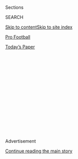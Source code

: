 <div id="app">

<div>

<div>

<div>

<div class="NYTAppHideMasthead css-1q2w90k e1suatyy0">

<div class="section css-ui9rw0 e1suatyy2">

<div class="css-eph4ug er09x8g0">

<div class="css-6n7j50">

</div>

<span class="css-1dv1kvn">Sections</span>

<div class="css-10488qs">

<span class="css-1dv1kvn">SEARCH</span>

</div>

[Skip to content](#site-content)[Skip to site index](#site-index)

</div>

<div id="masthead-section-label" class="css-1wr3we4 eaxe0e00">

[Pro
Football](https://www.nytimes3xbfgragh.onion/section/sports/football)

</div>

<div class="css-10698na e1huz5gh0">

</div>

</div>

<div id="masthead-bar-one" class="section hasLinks css-15hmgas e1csuq9d3">

<div class="css-uqyvli e1csuq9d0">

</div>

<div class="css-1uqjmks e1csuq9d1">

</div>

<div class="css-9e9ivx">

[](https://myaccount.nytimes3xbfgragh.onion/auth/login?response_type=cookie&client_id=vi)

</div>

<div class="css-1bvtpon e1csuq9d2">

[Today’s
Paper](https://www.nytimes3xbfgragh.onion/section/todayspaper)

</div>

</div>

</div>

</div>

<div data-aria-hidden="false">

<div id="site-content" data-role="main">

<div>

<div class="css-1aor85t" style="opacity:0.000000001;z-index:-1;visibility:hidden">

<div class="css-1hqnpie">

<div class="css-epjblv">

<span class="css-17xtcya">[Pro
Football](/section/sports/football)</span><span class="css-x15j1o">|</span><span class="css-fwqvlz">Redskins
to Drop Name, Yielding to Pressure From Sponsors and
Activists</span>

</div>

<div class="css-k008qs">

<div class="css-1iwv8en">

<span class="css-18z7m18"></span>

<div>

</div>

</div>

<span class="css-1n6z4y">https://nyti.ms/2CwoZI2</span>

<div class="css-1705lsu">

<div class="css-4xjgmj">

<div class="css-4skfbu" data-role="toolbar" data-aria-label="Social Media Share buttons, Save button, and Comments Panel with current comment count" data-testid="share-tools">

  - 
  - 
  - 
  - 
    
    <div class="css-6n7j50">
    
    </div>

  - 
  - 

</div>

</div>

</div>

</div>

</div>

</div>

<div class="css-13pd83m">

</div>

<div id="top-wrapper" class="css-1sy8kpn">

<div id="top-slug" class="css-l9onyx">

Advertisement

</div>

[Continue reading the main
story](#after-top)

<div class="ad top-wrapper" style="text-align:center;height:100%;display:block;min-height:250px">

<div id="top" class="place-ad" data-position="top" data-size-key="top">

</div>

</div>

<div id="after-top">

</div>

</div>

<div>

<div id="sponsor-wrapper" class="css-1hyfx7x">

<div id="sponsor-slug" class="css-19vbshk">

Supported by

</div>

[Continue reading the main
story](#after-sponsor)

<div id="sponsor" class="ad sponsor-wrapper" style="text-align:center;height:100%;display:block">

</div>

<div id="after-sponsor">

</div>

</div>

<div class="css-186x18t">

</div>

<div class="css-1vkm6nb ehdk2mb0">

# Redskins to Drop Name, Yielding to Pressure From Sponsors and Activists

</div>

The N.F.L. team in Washington announced the move on Monday and will
continue its search for a new name and logo.

<div class="css-79elbk" data-testid="photoviewer-wrapper">

<div class="css-z3e15g" data-testid="photoviewer-wrapper-hidden">

</div>

<div class="css-1a48zt4 ehw59r15" data-testid="photoviewer-children">

![<span class="css-16f3y1r e13ogyst0" data-aria-hidden="true">FedEx,
which pays about $8 million a year for the naming rights to the
Washington team’s stadium in Landover, Md., said this month that it
would back out of the deal if the team’s name was not
changed.</span><span class="css-cnj6d5 e1z0qqy90" itemprop="copyrightHolder"><span class="css-1ly73wi e1tej78p0">Credit...</span><span><span>Mark
Tenally/Associated
Press</span></span></span>](https://static01.graylady3jvrrxbe.onion/images/2020/07/13/sports/13nfl-redskins-1/merlin_174370611_df8e48a8-f8e3-4f32-86ff-6b5b6466979c-articleLarge.jpg?quality=75&auto=webp&disable=upscale)

</div>

</div>

<div class="css-18e8msd">

<div class="css-pdw9fk epjyd6m0">

<div class="css-1txwxcy ey68jwv0" data-aria-hidden="true">

[![Ken
Belson](https://static01.graylady3jvrrxbe.onion/images/2018/02/16/multimedia/author-ken-belson/author-ken-belson-thumbLarge.jpg
"Ken Belson")](https://www.nytimes3xbfgragh.onion/by/ken-belson)[![Kevin
Draper](https://static01.graylady3jvrrxbe.onion/images/2018/07/18/multimedia/author-kevin-draper/author-kevin-draper-thumbLarge.png
"Kevin Draper")](https://www.nytimes3xbfgragh.onion/by/kevin-draper)

</div>

<div class="css-1baulvz">

By [<span class="css-1baulvz" itemprop="name">Ken
Belson</span>](https://www.nytimes3xbfgragh.onion/by/ken-belson) and
[<span class="css-1baulvz last-byline" itemprop="name">Kevin
Draper</span>](https://www.nytimes3xbfgragh.onion/by/kevin-draper)

</div>

</div>

  - 
    
    <div class="css-ld3wwf e16638kd2">
    
    Published July 13, 2020Updated July 16,
    2020
    
    </div>

  - 
    
    <div class="css-4xjgmj">
    
    <div class="css-pvvomx" data-role="toolbar" data-aria-label="Social Media Share buttons, Save button, and Comments Panel with current comment count" data-testid="share-tools">
    
      - 
      - 
      - 
      - 
        
        <div class="css-6n7j50">
        
        </div>
    
      - 
      - 
    
    </div>
    
    </div>

</div>

</div>

<div class="section meteredContent css-1r7ky0e" name="articleBody" itemprop="articleBody">

<div class="css-1fanzo5 StoryBodyCompanionColumn">

<div class="css-53u6y8">

First, the city of
[Washington](https://www.nytimes3xbfgragh.onion/2020/07/16/style/washington-redskins-name-change-merchandise.html)
took down a tribute to George Preston Marshall, the founder of its
N.F.L. team, that was in front of the team’s old home, Robert F. Kennedy
Memorial Stadium. Then the team
[removed](https://www.nytimes3xbfgragh.onion/2020/06/19/sports/baseball/statue-removed-rfk-twins.html)
references to Marshall, who named his team the “Redskins,” [from inside
its stadium and at its training
facility](https://www.nytimes3xbfgragh.onion/2020/06/24/sports/football/redskins-ring-of-fame-marshall.html?action=click&module=RelatedLinks&pgtype=Article).

On Monday, under pressure from corporate sponsors, [the team
announced](https://twitter.com/Redskins/status/1282661063943651328?s=20)
its most dramatic step, that it would drop its logo and
“[Redskins](https://www.nytimes3xbfgragh.onion/2020/07/16/sports/football/washington-sexual-assault-harassment-dan-snyder.html)”
from its name, an all but forced turnaround by [team owner Daniel
Snyder](https://www.nytimes3xbfgragh.onion/2020/08/10/sports/football/washington-nfl-snyder-lawsuit.html),
who for decades said he would never change the name that had long been
considered a racial slur.

“Today, we are announcing we will be retiring the
[Redskins](https://www.nytimes3xbfgragh.onion/2020/07/16/style/washington-redskins-name-change-merchandise.html)
name and logo upon completion of this review,’’ the team said in a
statement.

</div>

</div>

<div>

</div>

<div class="css-1fanzo5 StoryBodyCompanionColumn">

<div class="css-53u6y8">

The team has long been in the spotlight, in part because of its
checkered racial past. Marshall was the last owner in the N.F.L. to sign
a Black player, and only under pressure from the federal government. He
named the team the Redskins, which he considered a nod to bravery.

</div>

</div>

<div class="css-1fanzo5 StoryBodyCompanionColumn">

<div class="css-53u6y8">

But only in the past few weeks has there been movement to address his
legacy by removing the monument and his name from team facilities.
Monday’s decision came just 10 days after the franchise said it would
review the 87-year-old team name under significant pressure from major
corporate partners including FedEx, which had threatened to end its
naming rights sponsorship of the team’s stadium.

Snyder’s shift from total resistance to[grudging
acceptance](https://www.nytimes3xbfgragh.onion/2020/06/24/sports/football/redskins-ring-of-fame-marshall.html)
in just a few weeks has been remarkably swift in a league that often
moves forward deliberately, if at all. But after the killing of George
Floyd by police in Minneapolis in late May, much of the country has
moved rapidly to confront historical representations of racist symbols.

The team did not announce a new name on Monday as it continues to
evaluate possibilities. Snyder said [the new name, when
chosen](https://www.nfl.com/news/washington-redskins-to-undergo-thorough-review-of-team-s-name),
would “take into account not only the proud tradition and history of the
franchise but also input from our alumni, the organization, sponsors,
the National Football League and the local community it is proud to
represent on and off the field.”

His about-face comes after hundreds of universities and schools have in
recent years abandoned team names and mascots with Native American
imagery.

</div>

</div>

<div class="css-1fanzo5 StoryBodyCompanionColumn">

<div class="css-53u6y8">

“This day of the retirement of the r-word slur and stereotypical logo
belongs to all those Native families,” said Suzan Shown Harjo, a Native
American activist. She said that the change was a victory for all those
who “bore the brunt of and carry the scars from the epithets, beatings,
death threats and other emotional and physical brutalities resulting
from all the ‘Native’ sports names and images that cause harm and injury
to actual Native people.”

That Washington, among the N.F.L.’s most valuable franchises, was
compelled to change its name likely adds pressure on the remaining
professional teams with Native American mascots and logos to re-evaluate
their names and monikers. The [Kansas City
Chiefs](https://www.nytimes3xbfgragh.onion/2020/01/29/sports/football/chiefs-tomahawk-chop.html)
of the N.F.L., the Chicago Blackhawks of the N.H.L. and the Atlanta
Braves and the Cleveland Indians of Major League Baseball have long
resisted changing their names and logos, though the Indians [dropped the
mascot Chief
Wahoo](https://www.nytimes3xbfgragh.onion/2018/01/29/sports/baseball/cleveland-indians-chief-wahoo-logo.html)
last year and recently said they would [review the team
name](https://www.nytimes3xbfgragh.onion/2020/07/03/sports/baseball/cleveland-indians-name-change.html).

The Washington team’s most immediate task is changing its official
branding, but it is unclear how the team will address fans who continue
to wear headdresses, war paint, and other stereotypical imagery to
games, and if it will replace its fight song, “Hail to the Redskins,”
which contains references to “braves on the warpath” and is played after
touchdowns at home games. The team may get to delay making those
decisions if [fans are not allowed to attend
games](https://www.nytimes3xbfgragh.onion/2020/07/02/sports/football/nfl-salary-cap-no-fans.html)
this season because of the coronavirus.

</div>

</div>

<div>

</div>

<div class="css-cfo9c3">

</div>

<div class="css-1fanzo5 StoryBodyCompanionColumn">

<div class="css-53u6y8">

At the end of June, some of the team’s biggest sponsors, including
FedEx, Nike and Pepsi, received letters from investors who called on the
companies to cut their ties with the team. On July 2, [FedEx, which pays
about $8 million a year to have its name on the team’s stadium in
Landover, Md., told the Redskins in a
letter](https://www.nytimes3xbfgragh.onion/2020/07/10/sports/football/dan-snyder-washington-redskins-name-fedex.html)
that if the team did not change its name it would ask that its name be
taken off the stadium at the end of the coming season.

The next day, July 3, the team said a [change was likely to be
forthcoming](https://www.nytimes3xbfgragh.onion/2020/07/03/sports/football/washington-redskins-nickname-nfl.html?smid=tw-share),
when it began a “thorough review of the team’s name,” after weeks of
discussions with the N.F.L. Nike stopped selling the team’s gear, and
[Walmart](https://twitter.com/WalmartInc/status/1279141523867734016?s=20),
[Target](https://www.barrons.com/articles/target-walmart-pull-washington-redskins-merchandise-from-online-stores-51594053993)
and
[Amazon](https://www.usatoday.com/story/money/2020/07/09/washington-redskins-amazon-stop-selling-merchandise/5404092002/)
— some of the country’s largest retailers — said they would stop selling
Washington’s [merchandise on their
websites](https://www.walmart.com/cp/nfl-fan-shop/1423455?search_redirect=true&redirect_query=redskins&redirectQuery=redskins).

</div>

</div>

<div class="css-1fanzo5 StoryBodyCompanionColumn">

<div class="css-53u6y8">

The boycott came [after decades of pressure on the
team](https://www.nytimes3xbfgragh.onion/2013/10/10/sports/football/redskins-name-change-remains-her-unfinished-business.html)
to change the name, which many people (and some dictionaries) consider
to be offensive. In 1992, Native American activists began a campaign to
compel the United States Patent and Trademark Office to cancel the
team’s “redskin” trademark, a legal battle that the [Supreme Court
ended
in 2017](https://www.nytimes3xbfgragh.onion/2017/06/19/sports/supreme-court-offensive-names-sports-teams.html),
finding that even potentially disparaging trademarks are protected by
the First Amendment.

In 2014, 50 U.S. senators [sent a
letter](https://www.nytimes3xbfgragh.onion/2014/05/22/sports/football/citing-nba-example-senators-urge-nfl-to-act-on-redskins-name.html)
to the N.F.L. urging the league to step in. And across the country,
waves of universities and schools abandoned mascots and sports team
names with Native American symbols.

But more than [2,200 high schools still use Native American
imagery](https://www.nytimes3xbfgragh.onion/2020/07/10/sports/football/washington-redskins-name-change-mascots.html)
in their names or mascots, according to a database of mascot names.

All the while, Snyder, who purchased the Washington team in 1999,
remained steadfast. “We will never change the name of the team,” he
[said
in 2013](https://www.usatoday.com/story/sports/nfl/redskins/2013/05/09/washington-redskins-daniel-snyder/2148127/),
a stance he maintained even in the face of pushback from activists,
politicians and some fans.

What finally changed was, seemingly, wider American society around the
team. After the death of Floyd, there has been a widespread
reconsideration of statues, flags, symbols and mascots considered to be
racist or celebrating racist history.

Snyder’s move to drop his team’s name could pave the way for his effort
to build a stadium inside the city, a potential relocation from its
current site in a Washington, D.C. suburb. Lawmakers in the city had
said they would not support his goal of building within the District
unless he renamed the team.

Now that the team has let go of its current name, it will have to find a
replacement, a process that requires navigating trademarks and the
league’s many licensing deals with partners and which can often take
years. Teams use their name, logos and colors to forge a new identity, a
process that can include speaking with sponsors, fans and other
constituents.

</div>

</div>

<div class="css-1fanzo5 StoryBodyCompanionColumn">

<div class="css-53u6y8">

Ed O’Hara, who has designed team names and logos for more than 30 years,
said that dropping the existing name first will buy time for Snyder to
find a replacement. The team’s existing colors are unique and powerful,
he said. A good name, though, should have an easy connection to a
mascot, be easy to say and be connected to the market where the team
plays.

“The name is always the hardest part,” he said. “You get one chance to
make this right for the next 80 years.”

Gillian R. Brassil contributed reporting.

</div>

</div>

<div>

</div>

</div>

<div>

</div>

<div>

</div>

<div>

</div>

<div>

<div id="bottom-wrapper" class="css-1ede5it">

<div id="bottom-slug" class="css-l9onyx">

Advertisement

</div>

[Continue reading the main
story](#after-bottom)

<div id="bottom" class="ad bottom-wrapper" style="text-align:center;height:100%;display:block;min-height:90px">

</div>

<div id="after-bottom">

</div>

</div>

</div>

</div>

</div>

## Site Index

<div>

</div>

## Site Information Navigation

  - [© <span>2020</span> <span>The New York Times
    Company</span>](https://help.nytimes3xbfgragh.onion/hc/en-us/articles/115014792127-Copyright-notice)

<!-- end list -->

  - [NYTCo](https://www.nytco.com/)
  - [Contact
    Us](https://help.nytimes3xbfgragh.onion/hc/en-us/articles/115015385887-Contact-Us)
  - [Work with us](https://www.nytco.com/careers/)
  - [Advertise](https://nytmediakit.com/)
  - [T Brand Studio](http://www.tbrandstudio.com/)
  - [Your Ad
    Choices](https://www.nytimes3xbfgragh.onion/privacy/cookie-policy#how-do-i-manage-trackers)
  - [Privacy](https://www.nytimes3xbfgragh.onion/privacy)
  - [Terms of
    Service](https://help.nytimes3xbfgragh.onion/hc/en-us/articles/115014893428-Terms-of-service)
  - [Terms of
    Sale](https://help.nytimes3xbfgragh.onion/hc/en-us/articles/115014893968-Terms-of-sale)
  - [Site
    Map](https://spiderbites.nytimes3xbfgragh.onion)
  - [Help](https://help.nytimes3xbfgragh.onion/hc/en-us)
  - [Subscriptions](https://www.nytimes3xbfgragh.onion/subscription?campaignId=37WXW)

</div>

</div>

</div>

</div>
